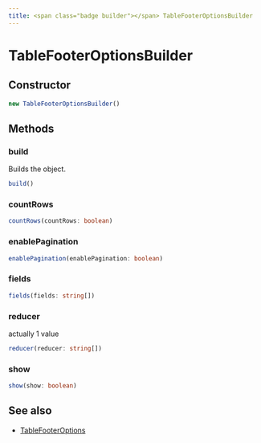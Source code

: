 ```yaml
---
title: <span class="badge builder"></span> TableFooterOptionsBuilder
---
```

# <span class="badge builder"></span> TableFooterOptionsBuilder

## Constructor

```typescript
new TableFooterOptionsBuilder()
```
## Methods

### <span class="badge object-method"></span> build

Builds the object.

```typescript
build()
```

### <span class="badge object-method"></span> countRows

```typescript
countRows(countRows: boolean)
```

### <span class="badge object-method"></span> enablePagination

```typescript
enablePagination(enablePagination: boolean)
```

### <span class="badge object-method"></span> fields

```typescript
fields(fields: string[])
```

### <span class="badge object-method"></span> reducer

actually 1 value

```typescript
reducer(reducer: string[])
```

### <span class="badge object-method"></span> show

```typescript
show(show: boolean)
```

## See also

 * <span class="badge object-type-interface"></span> [TableFooterOptions](./object-TableFooterOptions.md)
